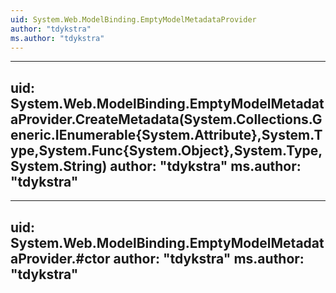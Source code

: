 ```yaml
---
uid: System.Web.ModelBinding.EmptyModelMetadataProvider
author: "tdykstra"
ms.author: "tdykstra"
---
```


---
uid: System.Web.ModelBinding.EmptyModelMetadataProvider.CreateMetadata(System.Collections.Generic.IEnumerable{System.Attribute},System.Type,System.Func{System.Object},System.Type,System.String)
author: "tdykstra"
ms.author: "tdykstra"
---

---
uid: System.Web.ModelBinding.EmptyModelMetadataProvider.#ctor
author: "tdykstra"
ms.author: "tdykstra"
---
